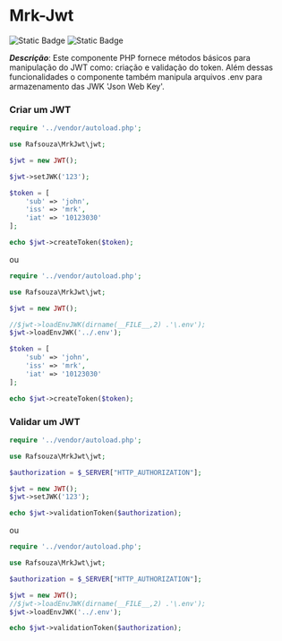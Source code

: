 # Mrk-Jwt

![Static Badge](https://img.shields.io/badge/version-0.1-green) ![Static Badge](https://img.shields.io/badge/status-beta-yellow)

*__Descrição__*: Este componente PHP fornece métodos básicos para manipulação do JWT como: criação e validação do token.
Além dessas funcionalidades o componente também manipula arquivos .env para armazenamento das JWK 'Json Web Key'.

### Criar um JWT

```PHP
require '../vendor/autoload.php';

use Rafsouza\MrkJwt\jwt;

$jwt = new JWT();

$jwt->setJWK('123');

$token = [
	'sub' => 'john',
	'iss' => 'mrk',
	'iat' => '10123030'
];

echo $jwt->createToken($token);

```
ou

```PHP
require '../vendor/autoload.php';

use Rafsouza\MrkJwt\jwt;

$jwt = new JWT();

//$jwt->loadEnvJWK(dirname(__FILE__,2) .'\.env');
$jwt->loadEnvJWK('../.env');

$token = [
	'sub' => 'john',
	'iss' => 'mrk',
	'iat' => '10123030'
];

echo $jwt->createToken($token);

```

### Validar um JWT

```PHP
require '../vendor/autoload.php';

use Rafsouza\MrkJwt\jwt;

$authorization = $_SERVER["HTTP_AUTHORIZATION"];

$jwt = new JWT();
$jwt->setJWK('123');

echo $jwt->validationToken($authorization);

```

ou

```PHP
require '../vendor/autoload.php';

use Rafsouza\MrkJwt\jwt;

$authorization = $_SERVER["HTTP_AUTHORIZATION"];

$jwt = new JWT();
//$jwt->loadEnvJWK(dirname(__FILE__,2) .'\.env');
$jwt->loadEnvJWK('../.env');

echo $jwt->validationToken($authorization);

```